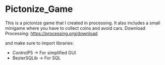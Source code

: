 # Pictonize_Game
This is a pictonize game that I created in processing.
It also includes a small minigame where you have to collect coins and avoid cars.
Download Processing: https://processing.org/download

and make sure to import libraries: 
- ControlP5      -> For simplified GUI
- BezierSQLib    -> For SQL
